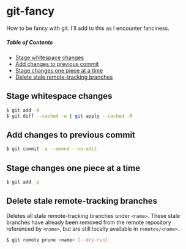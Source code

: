 # git-fancy

How to be fancy with git. I'll add to this as I encounter fanciness.

##### Table of Contents

<!-- MarkdownTOC autolink="true" -->

- [Stage whitespace changes](#stage-whitespace-changes)
- [Add changes to previous commit](#add-changes-to-previous-commit)
- [Stage changes one piece at a time](#stage-changes-one-piece-at-a-time)
- [Delete stale remote-tracking branches](#delete-stale-remote-tracking-branches)

<!-- /MarkdownTOC -->

## Stage whitespace changes

```bash
$ git add -A
$ git diff --cached -w | git apply --cached -R
```

## Add changes to previous commit

```bash
$ git commit -a --amend --no-edit
```

## Stage changes one piece at a time

```bash
$ git add -p
```

## Delete stale remote-tracking branches

Deletes all stale remote-tracking branches under `<name>`. These stale
branches have already been removed from the remote repository referenced by
`<name>`, but are still locally available in `remotes/<name>`.

```bash
$ git remote prune <name> [--dry-run]
```
